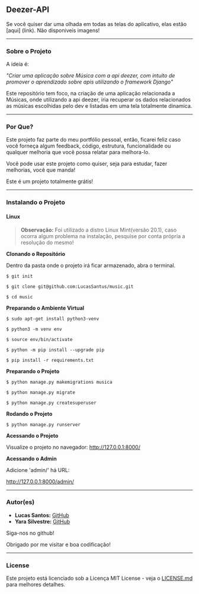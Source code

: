 ## Deezer-API

Se você quiser dar uma olhada em todas as telas do aplicativo, elas estão [aqui] (link). Não disponiveis imagens!

--------------------------------------------------------------------------------------

### Sobre o Projeto

A ideia é:

_"Criar uma aplicação sobre Música com a api deezer, com intuito de promover o aprendizado sobre apis utilizando o framework Django"_

Este repositório tem foco, na criação de uma aplicação relacionada a Músicas, onde utilizando a api deezer, iria recuperar os dados relacionados as músicas escolhidas pelo dev e listadas em uma tela totalmente dinamica.

--------------------------------------------------------------------------------------

### Por Que?

Este projeto faz parte do meu portfólio pessoal, então, ficarei feliz caso você forneça algum feedback, código, estrutura, funcionalidade ou qualquer melhoria que você possa relatar para melhora-lo.

Você pode usar este projeto como quiser, seja para estudar, fazer melhorias, você que manda!

Este é um projeto totalmente grátis!

--------------------------------------------------------------------------------------

### Instalando o Projeto

#### Linux

> **Observação:** Foi utilizado a distro Linux Mint(versão 20.1), caso ocorra algum problema na instalação, pesquise por conta própria a resolução do mesmo!

**Clonando o Repositório**

Dentro da pasta onde o projeto irá ficar armazenado, abra o terminal.

```
$ git init

$ git clone git@github.com:LucasSantus/music.git

$ cd music
```

**Preparando o Ambiente Virtual**

```
$ sudo apt-get install python3-venv

$ python3 -m venv env

$ source env/bin/activate

$ python -m pip install --upgrade pip

$ pip install -r requirements.txt
```

**Preparando o Projeto**

```
$ python manage.py makemigrations musica

$ python manage.py migrate

$ python manage.py createsuperuser
```

**Rodando o Projeto**

```
$ python manage.py runserver
```

**Acessando o Projeto**

Visualize o projeto no navegador: http://127.0.0.1:8000/

**Acessando o Admin**

Adicione 'admin/' há URL:

http://127.0.0.1:8000/admin/

--------------------------------------------------------------------------------------

### Autor(es)
 
- **Lucas Santos:** [GitHub](https://github.com/LucasSantus)
- **Yara Silvestre:** [GitHub](https://github.com/YaraSilvst)
 
Siga-nos no github!

Obrigado por me visitar e boa codificação!

--------------------------------------------------------------------------------------

### License

Este projeto está licenciado sob a Licença MIT License - veja o [LICENSE.md](https://github.com/LucasSantus/music/blob/master/LICENSE) para melhores detalhes.
